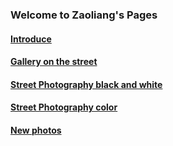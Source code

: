 ### Welcome to Zaoliang's Pages

#### [Introduce](docs/introduce.md)

#### [Gallery on the street](docs/fotoausstellung.md)

#### [Street Photography black and white](docs/street-photography-bw.md)

#### [Street Photography color](docs/street-photography-color.md)

#### [New photos](docs/new-photos.md)
